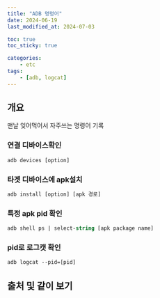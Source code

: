 ```yaml
---
title: "ADB 명령어"
date: 2024-06-19
last_modified_at: 2024-07-03

toc: true
toc_sticky: true

categories:
    - etc
tags:
    - [adb, logcat]
---
```


## 개요

맨날 잊어먹어서 자주쓰는 명령어 기록

### 연결 디바이스확인

```ps
adb devices [option]
```

### 타겟 디바이스에 apk설치

```ps
adb install [option] [apk 경로]
```

### 특정 apk pid 확인

```ps
adb shell ps | select-string [apk package name]
```

### pid로 로그캣 확인

```ps
adb logcat --pid=[pid]
```

## 출처 및 같이 보기
